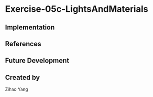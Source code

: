 # Exercise-05c-LightsAndMaterials


## Implementation

## References

## Future Development

## Created by
Zihao Yang